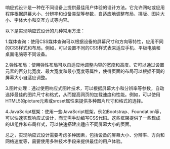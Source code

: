 响应式设计是一种在不同设备上提供最佳用户体验的设计方法。它允许网站或应用程序根据屏幕大小、分辨率和设备类型等参数，自适应地调整布局、排版、图片大小、字体大小和交互方式等内容。

以下是实现响应式设计的几种常用方法：

1.媒体查询：使用CSS媒体查询可以根据设备的屏幕尺寸和方向等特性，应用不同的CSS样式和布局。例如，可以设置不同的CSS样式表来适应手机、平板电脑和桌面电脑等不同设备。

2.弹性布局：使用弹性布局可以自适应地调整内容的宽度和高度。它可以通过设置元素的百分比宽度、最大宽度和最小宽度等属性，使得页面的布局可以根据不同的屏幕大小自适应调整。

3.图片处理：通过使用响应式图片技术，可以根据屏幕大小和分辨率等参数，自动选择最佳的图片尺寸和格式，从而提高网页的加载速度和性能。例如，可以使用HTML5的picture元素或srcset属性来提供多种图片尺寸和格式的选择。

4.JavaScript框架：使用一些JavaScript框架，例如Bootstrap、Foundation等，可以快速实现响应式设计，而无需手动编写CSS代码。这些框架提供了一些现成的UI组件和布局样式，可以快速搭建出适应不同屏幕大小的页面。

总之，实现响应式设计需要考虑多种因素，包括设备的屏幕大小、分辨率、方向和网络速度等，需要使用多种技术手段来提供最佳的用户体验。